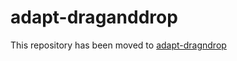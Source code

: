 # adapt-draganddrop

This repository has been moved to [adapt-dragndrop](https://github.com/danielstorey/adapt-dragndrop)
